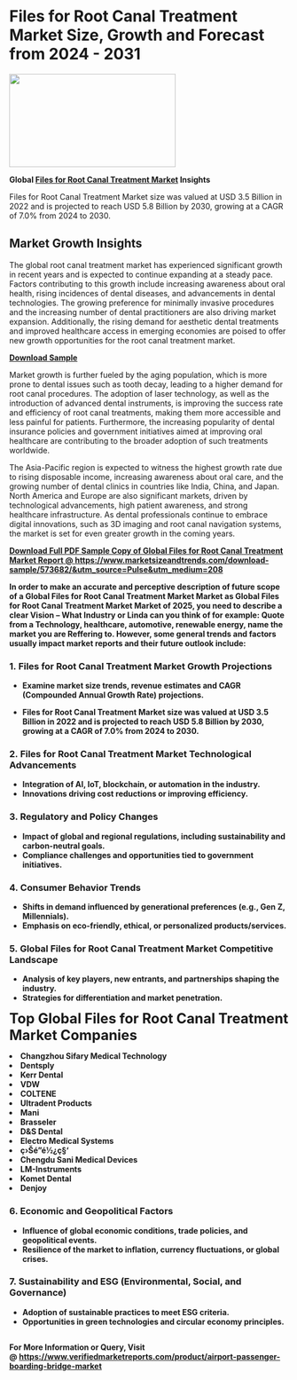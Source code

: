 <H1>Files for Root Canal Treatment Market Size, Growth and Forecast from 2024 - 2031</H1><img class="aligncenter size-medium wp-image-584254" src="https://thirdeyenews.in/wp-content/uploads/2024/09/Global-Market-Research-300x168.jpeg" alt="" width="300" height="168" /><p><strong>Global&nbsp;<a href="https://www.marketsizeandtrends.com/download-sample/573682/&amp;utm_source=Pulse&amp;utm_medium=208">Files for Root Canal Treatment Market</a> Insights</strong></p><p>Files for Root Canal Treatment Market size was valued at USD 3.5 Billion in 2022 and is projected to reach USD 5.8 Billion by 2030, growing at a CAGR of 7.0% from 2024 to 2030.</p><p><h2>Market Growth Insights</h2> <p>The global root canal treatment market has experienced significant growth in recent years and is expected to continue expanding at a steady pace. Factors contributing to this growth include increasing awareness about oral health, rising incidences of dental diseases, and advancements in dental technologies. The growing preference for minimally invasive procedures and the increasing number of dental practitioners are also driving market expansion. Additionally, the rising demand for aesthetic dental treatments and improved healthcare access in emerging economies are poised to offer new growth opportunities for the root canal treatment market.</p> <p><strong><a href="#">Download Sample</a></strong></p> <p>Market growth is further fueled by the aging population, which is more prone to dental issues such as tooth decay, leading to a higher demand for root canal procedures. The adoption of laser technology, as well as the introduction of advanced dental instruments, is improving the success rate and efficiency of root canal treatments, making them more accessible and less painful for patients. Furthermore, the increasing popularity of dental insurance policies and government initiatives aimed at improving oral healthcare are contributing to the broader adoption of such treatments worldwide.</p> <p>The Asia-Pacific region is expected to witness the highest growth rate due to rising disposable income, increasing awareness about oral care, and the growing number of dental clinics in countries like India, China, and Japan. North America and Europe are also significant markets, driven by technological advancements, high patient awareness, and strong healthcare infrastructure. As dental professionals continue to embrace digital innovations, such as 3D imaging and root canal navigation systems, the market is set for even greater growth in the coming years.</p> <p><strong><a href="#"></p><p><span class=""><strong>Download Full PDF Sample Copy of Global Files for Root Canal Treatment Market Report</strong> @ <a href="https://www.marketsizeandtrends.com/download-sample/573682/&amp;utm_source=Pulse&amp;utm_medium=208" target="_blank">https://www.marketsizeandtrends.com/download-sample/573682/&amp;utm_source=Pulse&amp;utm_medium=208</a></span></p><p>In order to make an accurate and perceptive description of future scope of a Global&nbsp;Files for Root Canal Treatment Market Market as Global&nbsp;Files for Root Canal Treatment Market Market of 2025, you need to describe a clear Vision &ndash; What Industry or Linda can you think of for example: Quote from a Technology, healthcare, automotive, renewable energy, name the market you are Reffering to. However, some general trends and factors usually impact market reports and their future outlook include:</p><h3>1.&nbsp;<strong>Files for Root Canal Treatment Market Growth Projections</strong></h3><ul><li>Examine market size trends, revenue estimates and CAGR (Compounded Annual Growth Rate) projections.</li><li><p>Files for Root Canal Treatment Market size was valued at USD 3.5 Billion in 2022 and is projected to reach USD 5.8 Billion by 2030, growing at a CAGR of 7.0% from 2024 to 2030.</p></li></ul><h3>2.&nbsp;<strong>Files for Root Canal Treatment Market Technological Advancements</strong></h3><ul><li>Integration of AI, IoT, blockchain, or automation in the industry.</li><li>Innovations driving cost reductions or improving efficiency.</li></ul><h3>3.&nbsp;<strong>Regulatory and Policy Changes</strong></h3><ul><li>Impact of global and regional regulations, including sustainability and carbon-neutral goals.</li><li>Compliance challenges and opportunities tied to government initiatives.</li></ul><h3>4.&nbsp;<strong>Consumer Behavior Trends</strong></h3><ul><li>Shifts in demand influenced by generational preferences (e.g., Gen Z, Millennials).</li><li>Emphasis on eco-friendly, ethical, or personalized products/services.</li></ul><h3>5.&nbsp;<strong>Global Files for Root Canal Treatment Market Competitive Landscape</strong></h3><ul><li>Analysis of key players, new entrants, and partnerships shaping the industry.</li><li>Strategies for differentiation and market penetration.</li></ul><p data-pm-slice="1 1 []"><span style="color: inherit; font-family: inherit; font-size: 25px;">Top Global Files for Root Canal Treatment Market Companies</span></p><div class="" data-test-id=""><p><li>Changzhou Sifary Medical Technology</li><li> Dentsply</li><li> Kerr Dental</li><li> VDW</li><li> COLTENE</li><li> Ultradent Products</li><li> Mani</li><li> Brasseler</li><li> D&S Dental</li><li> Electro Medical Systems</li><li> ç›Šé”é½¿ç§‘</li><li> Chengdu Sani Medical Devices</li><li> LM-Instruments</li><li> Komet Dental</li><li> Denjoy</li></p></div><h3>6.&nbsp;<strong>Economic and Geopolitical Factors</strong></h3><ul><li>Influence of global economic conditions, trade policies, and geopolitical events.</li><li>Resilience of the market to inflation, currency fluctuations, or global crises.</li></ul><h3>7.&nbsp;<strong>Sustainability and ESG (Environmental, Social, and Governance)</strong></h3><ul><li>Adoption of sustainable practices to meet ESG criteria.</li><li>Opportunities in green technologies and circular economy principles.</li></ul><h2><strong style="font-size: 14px;">For More Information or Query, Visit @&nbsp;</strong><a style="background-color: #ffffff; font-size: 14px;" href="https://www.marketsizeandtrends.com/report/files-for-root-canal-treatment-market/" target="_blank">https://www.verifiedmarketreports.com/product/airport-passenger-boarding-bridge-market</a></h2>
